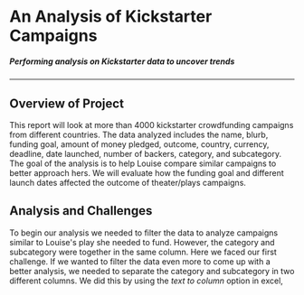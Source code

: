 # An Analysis of Kickstarter Campaigns
##### Performing analysis on Kickstarter data to uncover trends
---

## Overview of Project
This report will look at more than 4000 kickstarter crowdfunding campaigns from different countries. The data analyzed includes the name, blurb, funding goal, amount of money pledged, outcome, country, currency, deadline, date launched, number of backers, category, and subcategory. The goal of the analysis is to help Louise compare similar campaigns to better approach hers. We will evaluate how the funding goal and different launch dates affected the outcome of theater/plays campaigns. 

## Analysis and Challenges
To begin our analysis we needed to filter the data to analyze campaigns similar to Louise's play she needed to fund. However, the category and subcategory were together in the same column. Here we faced our first challenge. If we wanted to filter the data even more to come up with a better analysis, we needed to separate the category and subcategory in two different columns. We did this by using the *text to column* option in excel, 
